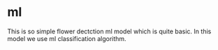 # ml
This is so simple flower dectction ml model which is quite basic.
In this model we use ml classification algorithm.
